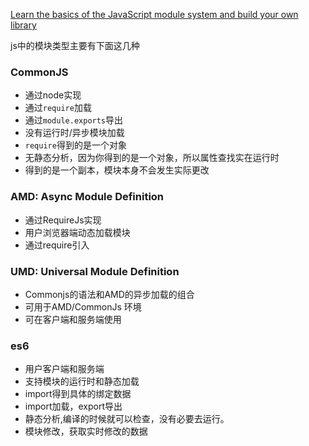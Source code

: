 [Learn the basics of the JavaScript module system and build your own library](https://medium.freecodecamp.org/anatomy-of-js-module-systems-and-building-libraries-fadcd8dbd0e)

js中的模块类型主要有下面这几种

### CommonJS

- 通过node实现
- 通过`require`加载
- 通过`module.exports`导出
- 没有运行时/异步模块加载
- `require`得到的是一个对象
- 无静态分析，因为你得到的是一个对象，所以属性查找实在运行时
- 得到的是一个副本，模块本身不会发生实际更改

### AMD: Async Module Definition

- 通过RequireJs实现
- 用户浏览器端动态加载模块
- 通过require引入

### UMD: Universal Module Definition
- Commonjs的语法和AMD的异步加载的组合
- 可用于AMD/CommonJs 环境
- 可在客户端和服务端使用

### es6

- 用户客户端和服务端
- 支持模块的运行时和静态加载
- import得到具体的绑定数据
- import加载，export导出
- 静态分析,编译的时候就可以检查，没有必要去运行。
- 模块修改，获取实时修改的数据


